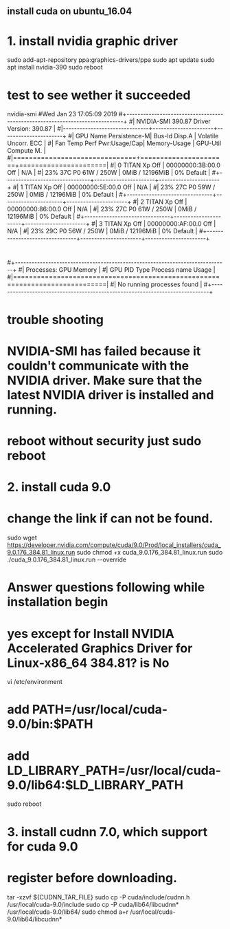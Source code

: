 
## install cuda on ubuntu_16.04

# 1. install nvidia graphic driver
sudo add-apt-repository ppa:graphics-drivers/ppa
sudo apt update
sudo apt install nvidia-390
sudo reboot
# test to see wether it succeeded
nvidia-smi
#Wed Jan 23 17:05:09 2019
#+-----------------------------------------------------------------------------+
#| NVIDIA-SMI 390.87                 Driver Version: 390.87                    |
#|-------------------------------+----------------------+----------------------+
#| GPU  Name        Persistence-M| Bus-Id        Disp.A | Volatile Uncorr. ECC |
#| Fan  Temp  Perf  Pwr:Usage/Cap|         Memory-Usage | GPU-Util  Compute M. |
#|===============================+======================+======================|
#|   0  TITAN Xp            Off  | 00000000:3B:00.0 Off |                  N/A |
#| 23%   37C    P0    61W / 250W |      0MiB / 12196MiB |      0%      Default |
#+-------------------------------+----------------------+----------------------+
#|   1  TITAN Xp            Off  | 00000000:5E:00.0 Off |                  N/A |
#| 23%   27C    P0    59W / 250W |      0MiB / 12196MiB |      0%      Default |
#+-------------------------------+----------------------+----------------------+
#|   2  TITAN Xp            Off  | 00000000:86:00.0 Off |                  N/A |
#| 23%   27C    P0    61W / 250W |      0MiB / 12196MiB |      0%      Default |
#+-------------------------------+----------------------+----------------------+
#|   3  TITAN Xp            Off  | 00000000:AF:00.0 Off |                  N/A |
#| 23%   29C    P0    56W / 250W |      0MiB / 12196MiB |      0%      Default |
#+-------------------------------+----------------------+----------------------+
#
#+-----------------------------------------------------------------------------+
#| Processes:                                                       GPU Memory |
#|  GPU       PID   Type   Process name                             Usage      |
#|=============================================================================|
#|  No running processes found                                                 |
#+-----------------------------------------------------------------------------+ 
# trouble shooting
# NVIDIA-SMI has failed because it couldn't communicate with the NVIDIA driver. Make sure that the latest NVIDIA driver is installed and running.
# reboot without security just sudo reboot

# 2. install cuda 9.0
# change the link if can not be found.
sudo wget https://developer.nvidia.com/compute/cuda/9.0/Prod/local_installers/cuda_9.0.176_384.81_linux.run
sudo chmod +x cuda_9.0.176_384.81_linux.run
sudo ./cuda_9.0.176_384.81_linux.run --override
# Answer questions following while installation begin
# yes except for Install NVIDIA Accelerated Graphics Driver for Linux-x86_64 384.81? is No
vi /etc/environment
# add PATH=/usr/local/cuda-9.0/bin:$PATH
# add LD_LIBRARY_PATH=/usr/local/cuda-9.0/lib64:$LD_LIBRARY_PATH
sudo reboot


# 3. install cudnn 7.0, which support for cuda 9.0
# register before downloading.
tar -xzvf ${CUDNN_TAR_FILE}
sudo cp -P cuda/include/cudnn.h /usr/local/cuda-9.0/include
sudo cp -P cuda/lib64/libcudnn* /usr/local/cuda-9.0/lib64/
sudo chmod a+r /usr/local/cuda-9.0/lib64/libcudnn*

